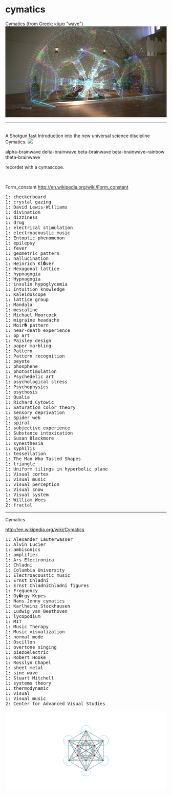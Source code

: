 # cymatics
Cymatics (from Greek: κῦμα "wave")
<img src="./medium/Holographic_sound2.jpg" />
<hr>
<br>
A Shotgun fast Introduction into the new universal science discipline Cymatics.

<img src="./medium/all.jpg" />


alpha-brainwave
delta-brainwave
beta-brainwave
beta-brainwave-rainbow
theta-brainwave

recordet with a cymascope.

<br>


Form_constant
http://en.wikipedia.org/wiki/Form_constant
<pre>
1: checkerboard
1: crystal gazing
1: David Lewis-Williams
1: divination
1: dizziness
1: drug
1: electrical stimulation
1: electroacoustic music
1: Entoptic phenomenon
1: epilepsy
1: fever
1: geometric pattern
1: hallucination
1: Heinrich Kl�ver
1: Hexagonal lattice
1: hypnagogia
1: Hypnagogia
1: insulin hypoglycemia
1: Intuition knowledge
1: Kaleidoscope
1: lattice group
1: Mandala
1: mescaline
1: Michael Moorcock
1: migraine headache
1: Moir� pattern
1: near-death experience
1: op art
1: Paisley design
1: paper marbling
1: Pattern
1: Pattern recognition
1: peyote
1: phosphene
1: photostimulation
1: Psychedelic art
1: psychological stress
1: Psychophysics
1: psychosis
1: Qualia
1: Richard Cytowic
1: Saturation color theory
1: sensory deprivation
1: Spider web
1: spiral
1: subjective experience
1: Substance intoxication
1: Susan Blackmore
1: synesthesia
1: syphilis
1: tessellation
1: The Man Who Tasted Shapes
1: triangle
1: Uniform tilings in hyperbolic plane
1: Visual cortex
1: visual music
1: visual perception
1: Visual snow
1: Visual system
1: William Wees
2: fractal
</pre>
<hr>

Cymatics

http://en.wikipedia.org/wiki/Cymatics
<pre>
1: Alexander Lauterwasser
1: Alvin Lucier
1: ambisonics
1: amplifier
1: Ars Electronica
1: Chladni
1: Columbia University
1: Electroacoustic music
1: Ernst Chladni
1: Ernst ChladniChladni figures
1: Frequency
1: Gy�rgy Kepes
1: Hans Jenny cymatics
1: Karlheinz Stockhausen
1: Ludwig van Beethoven
1: lycopodium
1: MIT
1: Music Therapy
1: Music visualization
1: normal mode
1: Oscillon
1: overtone singing
1: piezoelectric
1: Robert Hooke
1: Rosslyn Chapel
1: sheet metal
1: sine wave
1: Stuart Mitchell
1: systems theory
1: thermodynamic
1: visual
1: Visual music
2: Center for Advanced Visual Studies
</pre>
<img src="./metatron-cube.png" />
